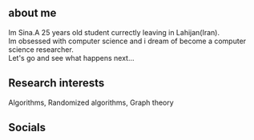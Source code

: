 ## about me
Im Sina.A 25 years old student currectly leaving in Lahijan(Iran).<br />
Im obsessed with computer science and i dream of become a computer science researcher.<br />
Let's go and see what happens next...


## Research interests
Algorithms, Randomized algorithms, Graph theory


## Socials
<div class="fb-share-button" data-href="{{https://www.linkedin.com}}{{/in/sinaroohipour/}}" data-layout="button_count" style="position: relative; top: -8px; left: 33px;"></div>

